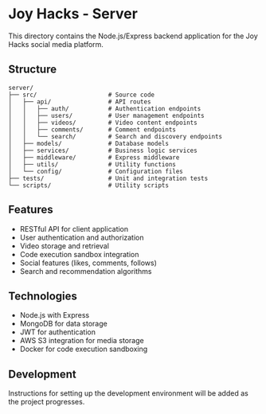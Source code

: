# Joy Hacks - Server

This directory contains the Node.js/Express backend application for the Joy Hacks social media platform.

## Structure

```
server/
├── src/                    # Source code
│   ├── api/                # API routes
│   │   ├── auth/           # Authentication endpoints
│   │   ├── users/          # User management endpoints
│   │   ├── videos/         # Video content endpoints
│   │   ├── comments/       # Comment endpoints
│   │   └── search/         # Search and discovery endpoints
│   ├── models/             # Database models
│   ├── services/           # Business logic services
│   ├── middleware/         # Express middleware
│   ├── utils/              # Utility functions
│   └── config/             # Configuration files
├── tests/                  # Unit and integration tests
└── scripts/                # Utility scripts
```

## Features

- RESTful API for client application
- User authentication and authorization
- Video storage and retrieval
- Code execution sandbox integration
- Social features (likes, comments, follows)
- Search and recommendation algorithms

## Technologies

- Node.js with Express
- MongoDB for data storage
- JWT for authentication
- AWS S3 integration for media storage
- Docker for code execution sandboxing

## Development

Instructions for setting up the development environment will be added as the project progresses.